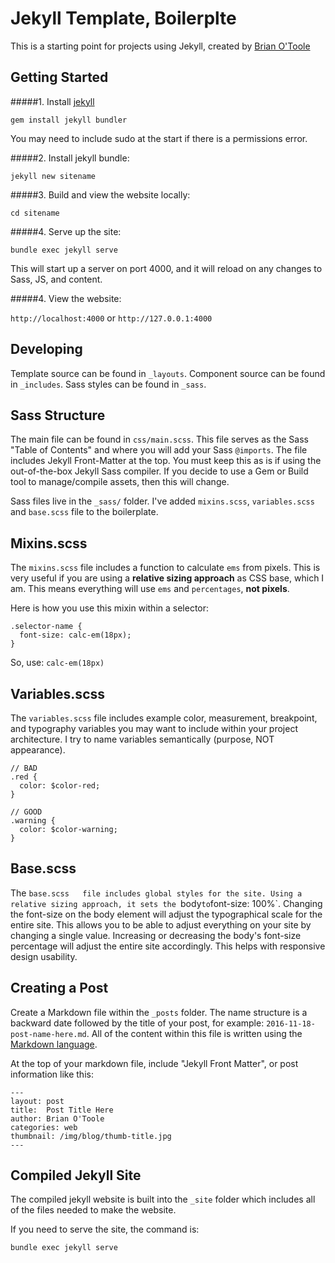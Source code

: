 # Jekyll Template, Boilerplte

This is a starting point for projects using Jekyll, created by [Brian O'Toole](https://brianzotoole.com/?ref=https://github.com/brianotoole/jekyll-template)

## Getting Started

#####1. Install [jekyll](https://jekyllrb.com/docs/quickstart/)

`gem install jekyll bundler`

You may need to include sudo at the start if there is a permissions error.

#####2. Install jekyll bundle:

`jekyll new sitename`

#####3. Build and view the website locally:

`cd sitename`

#####4. Serve up the site:

`bundle exec jekyll serve`

This will start up a server on port 4000, and it will reload on any changes to Sass, JS, and content.

#####4. View the website:

`http://localhost:4000` or `http://127.0.0.1:4000`

## Developing
Template source can be found in `_layouts`. Component source can be found in `_includes`. Sass styles can be found in `_sass`. 

## Sass Structure
The main file can be found in `css/main.scss`. This file serves as the Sass "Table of Contents" and where you will add your Sass `@imports`. The file includes Jekyll Front-Matter at the top. You must keep this as is if using the out-of-the-box Jekyll Sass compiler. If you decide to use a Gem or Build tool to manage/compile assets, then this will change.

Sass files live in the `_sass/` folder. I've added `mixins.scss`, `variables.scss` and `base.scss` file to the boilerplate.

## Mixins.scss
The `mixins.scss` file includes a function to calculate `ems` from pixels. This is very useful if you are using a **relative sizing approach** as CSS base, which I am. This means everything will use `ems` and `percentages`, **not pixels**.

Here is how you use this mixin within a selector:
```
.selector-name {
  font-size: calc-em(18px); 
}
```
So, use: `calc-em(18px)`

## Variables.scss
The `variables.scss` file includes example color, measurement, breakpoint, and typography variables you may want to include within your project architecture. I try to name variables semantically (purpose, NOT appearance).
```
// BAD
.red {
  color: $color-red;
}
```

```
// GOOD
.warning {
  color: $color-warning;
}
```

## Base.scss
The `base.scss	 file includes global styles for the site. Using a relative sizing approach, it sets the `body` to `font-size: 100%`. Changing the font-size on the body element will adjust the typographical scale for the entire site. This allows you to be able to adjust everything on your site by changing a single value. Increasing or decreasing the body's font-size percentage will adjust the entire site accordingly. This helps with responsive design usability.

## Creating a Post
Create a Markdown file within the `_posts` folder. The name structure is a backward date followed by the title of your post, for example: `2016-11-18-post-name-here.md`. All of the content within this file is written using the [Markdown language](http://daringfireball.net/projects/markdown/syntax).

At the top of your markdown file, include "Jekyll Front Matter", or post information like this:

```
---
layout: post
title:  Post Title Here
author: Brian O'Toole
categories: web
thumbnail: /img/blog/thumb-title.jpg
---
```

## Compiled Jekyll Site
The compiled jekyll website is built into the `_site` folder which includes all of the files needed to make the website.

If you need to serve the site, the command is:

`bundle exec jekyll serve`
